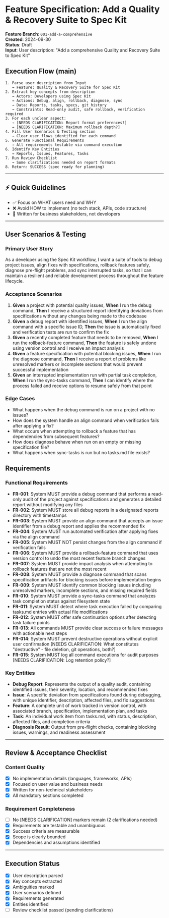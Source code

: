 # Feature Specification: Add a Quality & Recovery Suite to Spec Kit

**Feature Branch**: `001-add-a-comprehensive`  
**Created**: 2024-09-30  
**Status**: Draft  
**Input**: User description: "Add a comprehensive Quality and Recovery Suite to Spec Kit"

## Execution Flow (main)
```
1. Parse user description from Input
   → Feature: Quality & Recovery Suite for Spec Kit
2. Extract key concepts from description
   → Actors: Developers using Spec Kit
   → Actions: Debug, align, rollback, diagnose, sync
   → Data: Reports, tasks, specs, git history
   → Constraints: Read-only audit, safe rollback, verification required
3. For each unclear aspect:
   → [NEEDS CLARIFICATION: Report format preferences?]
   → [NEEDS CLARIFICATION: Maximum rollback depth?]
4. Fill User Scenarios & Testing section
   → Clear user flows identified for each command
5. Generate Functional Requirements
   → All requirements testable via command execution
6. Identify Key Entities
   → Reports, Issues, Features, Tasks
7. Run Review Checklist
   → Some clarifications needed on report formats
8. Return: SUCCESS (spec ready for planning)
```

---

## ⚡ Quick Guidelines
- ✅ Focus on WHAT users need and WHY
- ❌ Avoid HOW to implement (no tech stack, APIs, code structure)
- 👥 Written for business stakeholders, not developers

---

## User Scenarios & Testing

### Primary User Story
As a developer using the Spec Kit workflow, I want a suite of tools to debug project issues, align fixes with specifications, rollback features safely, diagnose pre-flight problems, and sync interrupted tasks, so that I can maintain a resilient and reliable development process throughout the feature lifecycle.

### Acceptance Scenarios
1. **Given** a project with potential quality issues, **When** I run the debug command, **Then** I receive a structured report identifying deviations from specifications without any changes being made to the codebase
2. **Given** a debug report with identified issues, **When** I run the align command with a specific issue ID, **Then** the issue is automatically fixed and verification tests are run to confirm the fix
3. **Given** a recently completed feature that needs to be removed, **When** I run the rollback-feature command, **Then** the feature is safely undone using version control and I receive an impact analysis
4. **Given** a feature specification with potential blocking issues, **When** I run the diagnose command, **Then** I receive a report of problems like unresolved markers or incomplete sections that would prevent successful implementation
5. **Given** an interrupted implementation run with partial task completion, **When** I run the sync-tasks command, **Then** I can identify where the process failed and receive options to resume safely from that point

### Edge Cases
- What happens when the debug command is run on a project with no issues?
- How does the system handle an align command when verification fails after applying a fix?
- What occurs when attempting to rollback a feature that has dependencies from subsequent features?
- How does diagnose behave when run on an empty or missing specification file?
- What happens when sync-tasks is run but no tasks.md file exists?

## Requirements

### Functional Requirements
- **FR-001**: System MUST provide a debug command that performs a read-only audit of the project against specifications and generates a detailed report without modifying any files
- **FR-002**: System MUST store all debug reports in a designated reports directory with timestamps
- **FR-003**: System MUST provide an align command that accepts an issue identifier from a debug report and applies the recommended fix
- **FR-004**: System MUST run automated verification after applying fixes via the align command
- **FR-005**: System MUST NOT persist changes from the align command if verification fails
- **FR-006**: System MUST provide a rollback-feature command that uses version control to undo the most recent feature branch changes
- **FR-007**: System MUST provide impact analysis when attempting to rollback features that are not the most recent
- **FR-008**: System MUST provide a diagnose command that scans specification artifacts for blocking issues before implementation begins
- **FR-009**: System MUST identify common blocking issues including unresolved markers, incomplete sections, and missing required fields
- **FR-010**: System MUST provide a sync-tasks command that analyzes task completion status against filesystem state
- **FR-011**: System MUST detect where task execution failed by comparing tasks.md entries with actual file modifications
- **FR-012**: System MUST offer safe continuation options after detecting task failure points
- **FR-013**: All commands MUST provide clear success or failure messages with actionable next steps
- **FR-014**: System MUST prevent destructive operations without explicit user confirmation [NEEDS CLARIFICATION: What constitutes "destructive" - file deletion, git operations, both?]
- **FR-015**: System MUST log all command executions for audit purposes [NEEDS CLARIFICATION: Log retention policy?]

### Key Entities
- **Debug Report**: Represents the output of a quality audit, containing identified issues, their severity, location, and recommended fixes
- **Issue**: A specific deviation from specifications found during debugging, with unique identifier, description, affected files, and fix suggestions
- **Feature**: A complete unit of work tracked in version control, with associated branch, specification, implementation plan, and tasks
- **Task**: An individual work item from tasks.md, with status, description, affected files, and completion criteria
- **Diagnosis Result**: Output from pre-flight checks, containing blocking issues, warnings, and readiness assessment

---

## Review & Acceptance Checklist

### Content Quality
- [x] No implementation details (languages, frameworks, APIs)
- [x] Focused on user value and business needs
- [x] Written for non-technical stakeholders
- [x] All mandatory sections completed

### Requirement Completeness
- [ ] No [NEEDS CLARIFICATION] markers remain (2 clarifications needed)
- [x] Requirements are testable and unambiguous  
- [x] Success criteria are measurable
- [x] Scope is clearly bounded
- [x] Dependencies and assumptions identified

---

## Execution Status

- [x] User description parsed
- [x] Key concepts extracted
- [x] Ambiguities marked
- [x] User scenarios defined
- [x] Requirements generated
- [x] Entities identified
- [ ] Review checklist passed (pending clarifications)
